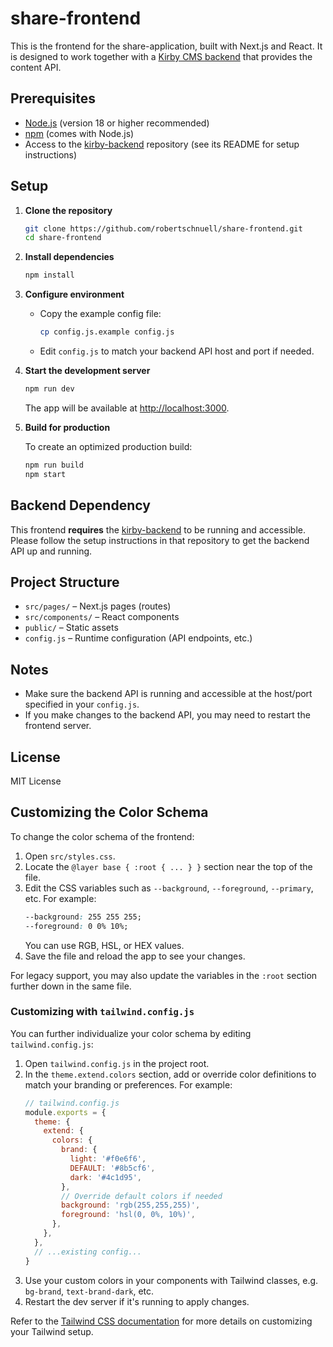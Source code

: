# share-frontend

This is the frontend for the share-application, built with Next.js and React. It is designed to work together with a [Kirby CMS backend](https://github.com/robertschnuell/kirby-backend) that provides the content API.

## Prerequisites

- [Node.js](https://nodejs.org/) (version 18 or higher recommended)
- [npm](https://www.npmjs.com/) (comes with Node.js)
- Access to the [kirby-backend](https://github.com/robertschnuell/kirby-backend) repository (see its README for setup instructions)

## Setup

1. **Clone the repository**

   ```sh
   git clone https://github.com/robertschnuell/share-frontend.git
   cd share-frontend
   ```

2. **Install dependencies**

   ```sh
   npm install
   ```

3. **Configure environment**

   - Copy the example config file:

     ```sh
     cp config.js.example config.js
     ```

   - Edit `config.js` to match your backend API host and port if needed.

4. **Start the development server**

   ```sh
   npm run dev
   ```

   The app will be available at [http://localhost:3000](http://localhost:3000).

5. **Build for production**

   To create an optimized production build:

   ```sh
   npm run build
   npm start
   ```

## Backend Dependency

This frontend **requires** the [kirby-backend](https://github.com/robertschnuell/share-kirby-backend) to be running and accessible. Please follow the setup instructions in that repository to get the backend API up and running.

## Project Structure

- `src/pages/` – Next.js pages (routes)
- `src/components/` – React components
- `public/` – Static assets
- `config.js` – Runtime configuration (API endpoints, etc.)

## Notes

- Make sure the backend API is running and accessible at the host/port specified in your `config.js`.
- If you make changes to the backend API, you may need to restart the frontend server.

## License

MIT License

## Customizing the Color Schema

To change the color schema of the frontend:

1. Open `src/styles.css`.
2. Locate the `@layer base { :root { ... } }` section near the top of the file.
3. Edit the CSS variables such as `--background`, `--foreground`, `--primary`, etc. For example:
   ```css
   --background: 255 255 255;
   --foreground: 0 0% 10%;
   ```
   You can use RGB, HSL, or HEX values.
4. Save the file and reload the app to see your changes.

For legacy support, you may also update the variables in the `:root` section further down in the same file.

### Customizing with `tailwind.config.js`

You can further individualize your color schema by editing `tailwind.config.js`:

1. Open `tailwind.config.js` in the project root.
2. In the `theme.extend.colors` section, add or override color definitions to match your branding or preferences. For example:
   ```js
   // tailwind.config.js
   module.exports = {
     theme: {
       extend: {
         colors: {
           brand: {
             light: '#f0e6f6',
             DEFAULT: '#8b5cf6',
             dark: '#4c1d95',
           },
           // Override default colors if needed
           background: 'rgb(255,255,255)',
           foreground: 'hsl(0, 0%, 10%)',
         },
       },
     },
     // ...existing config...
   }
   ```
3. Use your custom colors in your components with Tailwind classes, e.g. `bg-brand`, `text-brand-dark`, etc.
4. Restart the dev server if it's running to apply changes.

Refer to the [Tailwind CSS documentation](https://tailwindcss.com/docs/theme#extending-the-default-theme) for more details on customizing your Tailwind setup.
